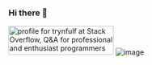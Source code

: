 ### Hi there 👋



<a href="https://stackoverflow.com/users/14906598/trynfulf"><img src="https://stackoverflow.com/users/flair/14906598.png" width="208" height="58" alt="profile for trynfulf at Stack Overflow, Q&amp;A for professional and enthusiast programmers" title="profile for trynfulf at Stack Overflow, Q&amp;A for professional and enthusiast programmers"></a>
![image](https://user-images.githubusercontent.com/76261952/236865536-1e44893b-362c-4660-85c7-5ff1f295bc94.png)

<!--

**trynfulf/trynfulf** is a ✨ _special_ ✨ repository because its `README.md` (this file) appears on your GitHub profile.

Here are some ideas to get you started:

- 🔭 I’m currently working on ...
- 🌱 I’m currently learning ...
- 👯 I’m looking to collaborate on ...
- 🤔 I’m looking for help with ...
- 💬 Ask me about ...
- 📫 How to reach me: ...
- 😄 Pronouns: ...
- ⚡ Fun fact: ...
-->
